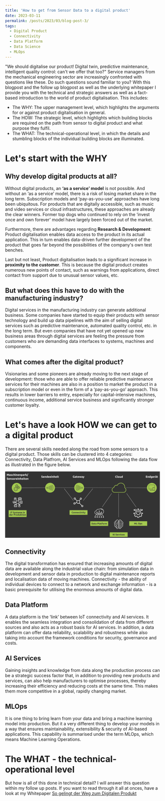```yaml
---
title: 'How to get from Sensor Data to a digital product'
date: 2023-03-11
permalink: /posts/2023/03/blog-post-3/
tags:
  - Digital Product
  - Connectivity
  - Data Platform
  - Data Science
  - MLOps
---
```


"We should digitalise our product! Digital twin, predictive maintenance, intelligent quality control: can't we offer that too?" 
Service managers from the mechanical engineering sector are increasingly confronted with questions like these.
Do such questions sound familiar to you?
With this blogpost and the follow up blogpost as well as the underlying whitepaper I provide you with the technical and strategic answers as well as a fact-based introduction to the world of product digitalisation.
This includes:
- The WHY: The upper management level, which highlights the arguments for or against product digitalisation in general.
- The HOW: The strategic level, which highlights which building blocks are required on the path from sensor to digital product and what purpose they fulfil.
- The WHAT: The technical-operational level, in which the details and stumbling blocks of the individual building blocks are illuminated.


Let's start with the WHY
======

Why develop digital products at all?
------
Without digital products, an **‘as a service’ model** is not possible. And without an ‘as a service’ model, there is a risk of losing market share in the long term.
Subscription models and ‘pay-as-you-use’ approaches have long been ubiquitous. For products that are digitally accessible, such as music and video services or cloud infrastructures, these approaches are already the clear winners. Former top dogs who continued to rely on the ‘invest once and own forever’ model have largely been forced out of the market.

Furthermore, there are advantages regarding **Research & Development**: Product digitalisation enables data access to the product in its actual application. This in turn enables data-driven further development of the product that goes far beyond the possibilities of the company's own test benches.

Last but not least, Product digitalisation leads to a significant increase in **proximity to the customer**. This is because the digital product creates numerous new points of contact, such as warnings from applications, direct contact from support due to unusual sensor values, etc.


But what does this have to do with the manufacturing industry?
------
Digital services in the manufacturing industry can generate additional business. Some companies have started to equip their products with sensor technology and build up data pipelines with the aim of selling digital services such as predictive maintenance, automated quality control, etc. in the long term. But even companies that have not yet opened up new business areas through digital services are feeling the pressure from customers who are demanding data interfaces to systems, machines and components.

What comes after the digital product?
------
Visionaries and some pioneers are already moving to the next stage of development: those who are able to offer reliable predictive maintenance services for their machines are also in a position to market the product in a subscription model or even in the form of a ‘pay-as-you-go’ approach. This results in lower barriers to entry, especially for capital-intensive machines, continuous income, additional service business and significantly stronger customer loyalty.


Let's have a look HOW we can get to a digital product
======
There are several skills needed along the road from some sensors to a digital product. Those skills can be clustered into 4 categories: Connectivity, Data Platfrom, AI Services and MLOps following the data flow as illustrated in the figure below.

![Vom Sensor zum Digitalen Produkt](/images/post3_digitalProduct.png)

Connectivity
------
The digital transformation has ensured that increasing amounts of digital data are available along the industrial value chain: from simulation data in development and sensor data in production to digital maintenance reports and localisation data of moving machines. Connectivity - the ability of individual devices to connect to a network and exchange information - is a basic prerequisite for utilising the enormous amounts of digital data.

Data Platform
------
A data platform is the ‘link’ between IoT connectivity and AI services. It enables the seamless integration and consolidation of data from different sources and also acts as a robust basis for AI services. In addition, a data platform can offer data reliability, scalability and robustness while also taking into account the framework conditions for security, governance and costs.

AI Services
------
Gaining insights and knowledge from data along the production process can be a strategic success factor that, in addition to providing new products and services, can also help manufacturers to optimise processes, thereby increasing their efficiency and reducing costs at the same time. This makes them more competitive in a global, rapidly changing market.

MLOps
------
It is one thing to bring learn from your data and bring a machine learning model into production. But it a very different thing to develop your models in a way that ensures maintainability, extensibility & security of AI-based applications. This capability is summarised under the term MLOps, which means Machine Learning Operations.


The WHAT - the technical-operational level
======
But how is all of this done in technical detail? I will answer this question within my follow up posts. If you want to read through it all at onces, have a look at my Whitepaper [So gelingt der Weg zum Digitalen Produkt](https://smnkneller.github.io/files/20230311_Whitepaper_FromSensorToDigitalProduct.pdf)
